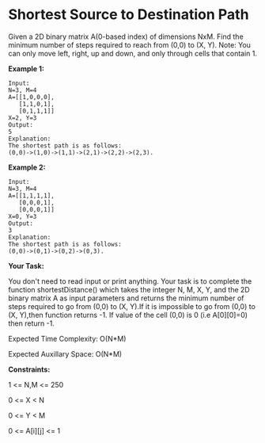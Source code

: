 # Shortest Source to Destination Path

Given a 2D binary matrix A(0-based index) of dimensions NxM. Find the minimum number of steps required to reach from (0,0) to (X, Y).
Note: You can only move left, right, up and down, and only through cells that contain 1.

**Example 1:**
```
Input:
N=3, M=4
A=[[1,0,0,0], 
   [1,1,0,1],
   [0,1,1,1]]
X=2, Y=3 
Output:
5
Explanation:
The shortest path is as follows:
(0,0)->(1,0)->(1,1)->(2,1)->(2,2)->(2,3).
```
**Example 2:**
```
Input:
N=3, M=4
A=[[1,1,1,1],
   [0,0,0,1],
   [0,0,0,1]]
X=0, Y=3
Output:
3
Explanation:
The shortest path is as follows:
(0,0)->(0,1)->(0,2)->(0,3).
```

**Your Task:**

You don't need to read input or print anything. Your task is to complete the function shortestDistance() which takes the integer N, M, X, Y, and the 2D binary matrix A as input parameters and returns the minimum number of steps required to go from (0,0) to (X, Y).If it is impossible to go from (0,0) to (X, Y),then function returns -1. If value of the cell (0,0) is 0 (i.e  A[0][0]=0) then return -1.

Expected Time Complexity: O(N*M)

Expected Auxillary Space: O(N*M)

**Constraints:**

1 <= N,M <= 250

0 <= X < N

0 <= Y < M

0 <= A[i][j] <= 1